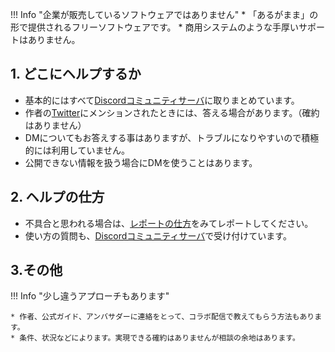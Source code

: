 
!!! Info "企業が販売しているソフトウェアではありません"
    * 「あるがまま」の形で提供されるフリーソフトウェアです。
    * 商用システムのような手厚いサポートはありません。


## 1. どこにヘルプするか

* 基本的にはすべて[Discordコミュニティサーバ](https://t.co/WZAJU71QUQ)に取りまとめています。
* 作者の[Twitter](https://twitter.com/mikasa231)にメンションされたときには、答える場合があります。（確約はありません）
* DMについてもお答えする事はありますが、トラブルになりやすいので積極的には利用していません。
* 公開できない情報を扱う場合にDMを使うことはあります。

## 2. ヘルプの仕方
    
* 不具合と思われる場合は、[レポートの仕方](report.md)をみてレポートしてください。
* 使い方の質問も、[Discordコミュニティサーバ](https://t.co/WZAJU71QUQ)で受け付けています。

## 3.その他
!!! Info "少し違うアプローチもあります"

    * 作者、公式ガイド、アンバサダーに連絡をとって、コラボ配信で教えてもらう方法もあります。
    * 条件、状況などによります。実現できる確約はありませんが相談の余地はあります。
    